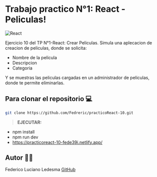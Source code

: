 # Trabajo practico N°1: React - Peliculas!

![React](https://blog.wildix.com/wp-content/uploads/2020/06/react-logo.jpg)

Ejercicio 10 del TP N°1-React: Crear Peliculas.
Simula una aplecacion de creacion de peliculas, donde se solicita:
- Nombre de la pelicula
- Descripcion 
- Categoria

Y se muestras las peliculas cargadas en un administrador de peliculas, donde te permite eliminarlas.

## Para clonar el repositorio 💻

```bash
git clone https://github.com/Fedreric/practicoReact-10.git
```
>**EJECUTAR:** 
- npm install
- npm run dev 
- https://practicoreact-10-fede39i.netlify.app/

## Autor 👨‍💻
 Federico Luciano Ledesma [GitHub](https://github.com/Fedreric)
